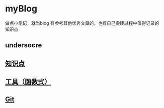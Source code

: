 # myBlog
做点小笔记，就当blog
有参考其他优秀文章的，也有自己搬砖过程中值得记录的知识点

## undersocre

## [知识点](https://leogoo.github.io/point)

## [工具（函数式）](https://leogoo.github.io/utils)

## [Git](https://leogoo.github.io/git)